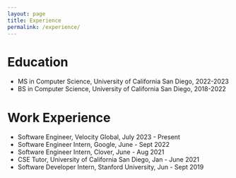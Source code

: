 ```yaml
---
layout: page
title: Experience
permalink: /experience/
---
```


# Education
- MS in Computer Science, University of California San Diego, 2022-2023
- BS in Computer Science, University of California San Diego, 2018-2022

# Work Experience
- Software Engineer, Velocity Global, July 2023 - Present
- Software Engineer Intern, Google, June - Sept 2022
- Software Engineer Intern, Clover, June - Aug 2021
- CSE Tutor, University of California San Diego, Jan - June 2021
- Software Developer Intern, Stanford University, Jun - Sept 2019
